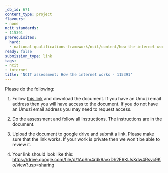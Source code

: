 ```yaml
---
_db_id: 671
content_type: project
flavours:
- none
ncit_standards:
- 115391
prerequisites:
  hard:
  - national-qualifications-framework/ncit/content/how-the-internet-works
ready: false
submission_type: link
tags:
- ncit
- internet
title: 'NCIT assessment: How the internet works - 115391'
---
```


Please do the following:

1. Follow [this link](https://drive.google.com/file/d/1YtW4iBMCZuBYxUf1YCZGsDRFminxXKk9/view?usp=sharing) and download the document. If you have an Umuzi email address then you will have access to the document. If you do not have an Umuzi email address you may need to request access.

2. Do the assessment and follow all instructions. The instructions are in the document. 
   
3. Upload the document to google drive and submit a link. Please make sure that the link works. If your work is private then we won't be able to review it.

4. Your link should look like this:
https://drive.google.com/file/d/1ApSm4rdk9avxDh2E6KlJsXdw4Rsvc9Ko/view?usp=sharing
